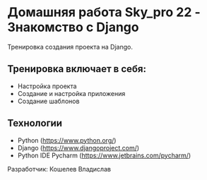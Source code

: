 # Домашняя работа Sky_pro 22 - Знакомство с Django
Тренировка создания проекта на Django.

## Тренировка включает в себя:
- Настройка проекта
- Создание и настройка приложения
- Создание шаблонов


## Технологии
- Python (https://www.python.org/)
- Django (https://www.djangoproject.com/)
- Python IDE Pycharm (https://www.jetbrains.com/pycharm/) 

Разработчик: Кошелев Владислав